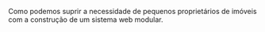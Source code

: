 Como podemos suprir a necessidade de pequenos proprietários de imóveis com a construção de um sistema web modular.